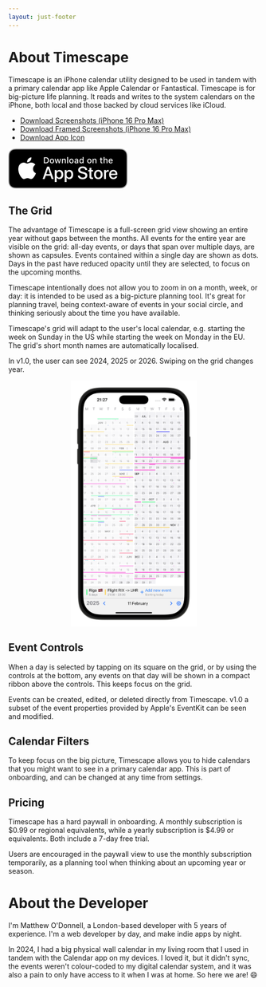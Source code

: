 ```yaml
---
layout: just-footer
---
```

# About Timescape

Timescape is an iPhone calendar utility designed to be used in tandem with a primary calendar app like Apple Calendar or Fantastical. Timescape is for big-picture life planning. It reads and writes to the system calendars on the iPhone, both local and those backed by cloud services like iCloud.

 - <a href="/assets/press/timescape-screenshots.zip" download>Download Screenshots (iPhone 16 Pro Max)</a>
 - <a href="/assets/press/timescape-framed-screenshots.zip" download>Download Framed Screenshots (iPhone 16 Pro Max)</a>
 - <a href="/assets/images/timescape-icon.png" download>Download App Icon</a>

<a href="https://apps.apple.com/us/app/thought-path/id6458731090">
	<img src="/assets/images/appstore.svg" target="_blank" alt="App Store link for Timescape">
</a>


## The Grid


The advantage of Timescape is a full-screen grid view showing an entire year without gaps between the months. All events for the entire year are visible on the grid: all-day events, or days that span over multiple days, are shown as capsules. Events contained within a single day are shown as dots. Days in the past have reduced opacity until they are selected, to focus on the upcoming months.

Timescape intentionally does not allow you to zoom in on a month, week, or day: it is intended to be used as a big-picture planning tool. It's great for planning travel, being context-aware of events in your social circle, and thinking seriously about the time you have available.

Timescape's grid will adapt to the user's local calendar, e.g. starting the week on Sunday in the US while starting the week on Monday in the EU. The grid's short month names are automatically localised.

In v1.0, the user can see 2024, 2025 or 2026. Swiping on the grid changes year.

<img src="/assets/press/timescape-framed-screenshots/CarouselView.png" alt="Timescape Carousel" style="display: block; margin-left: auto; margin-right: auto;max-width:50%; height:auto;">

## Event Controls

When a day is selected by tapping on its square on the grid, or by using the controls at the bottom, any events on that day will be shown in a compact ribbon above the controls. This keeps focus on the grid.

Events can be created, edited, or deleted directly from Timescape. v1.0 a subset of the event properties provided by Apple's EventKit can be seen and modified.

## Calendar Filters

To keep focus on the big picture, Timescape allows you to hide calendars that you might want to see in a primary calendar app. This is part of onboarding, and can be changed at any time from settings.

## Pricing

Timescape has a hard paywall in onboarding. A monthly subscription is $0.99 or regional equivalents, while a yearly subscription is $4.99 or equivalents. Both include a 7-day free trial.

Users are encouraged in the paywall view to use the monthly subscription temporarily, as a planning tool when thinking about an upcoming year or season.

# About the Developer

I'm Matthew O'Donnell, a London-based developer with 5 years of experience. I'm a web developer by day, and make indie apps by night.

In 2024, I had a big physical wall calendar in my living room that I used in tandem with the Calendar app on my devices. I loved it, but it didn't sync, the events weren't colour-coded to my digital calendar system, and it was also a pain to only have access to it when I was at home. So here we are! 😄